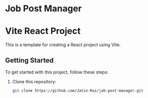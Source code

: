 # Job Post Manager

# Vite React Project

This is a template for creating a React project using Vite.

## Getting Started

To get started with this project, follow these steps:

1. Clone this repository:

   ```bash
   git clone https://github.com/Jatin-Rai/job-post-manager.git

```bash